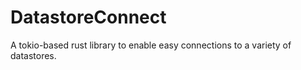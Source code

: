 # DatastoreConnect

A tokio-based rust library to enable easy connections to a variety of datastores.
